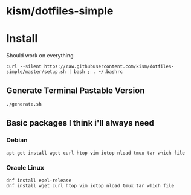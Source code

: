 # kism/dotfiles-simple

# Install

Should work on everything

    curl --silent https://raw.githubusercontent.com/kism/dotfiles-simple/master/setup.sh | bash ; . ~/.bashrc


## Generate Terminal Pastable Version

```bash
./generate.sh
```

## Basic packages I think i'll always need

### Debian

    apt-get install wget curl htop vim iotop nload tmux tar which file

### Oracle Linux

    dnf install epel-release
    dnf install wget curl htop vim iotop nload tmux tar which file

